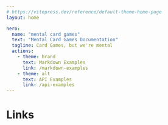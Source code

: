 ```yaml
---
# https://vitepress.dev/reference/default-theme-home-page
layout: home

hero:
  name: "mental card games"
  text: "Mental Card Games Documentation"
  tagline: Card Games, but we're mental
  actions:
    - theme: brand
      text: Markdown Examples
      link: /markdown-examples
    - theme: alt
      text: API Examples
      link: /api-examples
---
```


# Links
